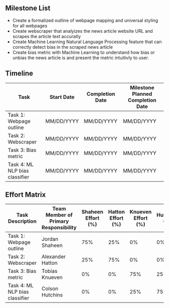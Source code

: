 ## Milestone List

- Create a formalized outline of webpage mapping and universal styling for all webpages
- Create webscraper that analyizes the news article website URL and scrapes the article text accuratly
- Create Machine Learning Natural Language Processing feature that can correctly detect bias in the scraped news article
- Create bias metric with Machine Learning to understand how bias or unbias the news article is and present the metric intuitivly to user.

## Timeline

| Task | Start Date | Completion Date | Milestone Planned Completion Date |
|------|------------|-----------------|----------------------------------|
| Task 1: Webpage outline | MM/DD/YYYY | MM/DD/YYYY | MM/DD/YYYY |
| Task 2: Webscraper | MM/DD/YYYY | MM/DD/YYYY | MM/DD/YYYY |
| Task 3: Bias metric | MM/DD/YYYY | MM/DD/YYYY | MM/DD/YYYY |
| Task 4: ML NLP bias classifier | MM/DD/YYYY | MM/DD/YYYY | MM/DD/YYYY |


## Effort Matrix

| Task Description | Team Member of Primary Responsibility | Shaheen Effort (%) | Hatton Effort (%) | Knueven Effort (%) | Hutchins (%) |
|------------------|---------------------------------------|---------------------|---------------------|---------------------|---------------------|
| Task 1: Webpage outline | Jordan Shaheen                 | 75%                 | 25%                 | 0%                  | 0%                  |
| Task 2: Webscraper | Alexander Hatton                    | 25%                 | 75%                 | 0%                  | 0%                  |
| Task 3: Bias metric  | Tobias Knueven                    | 0%                  | 0%                  | 75%                 | 25%                 |
| Task 4: ML NLP bias classifier  | Colson Hutchins        | 0%                  | 0%                  | 25%                 | 75%                 |
